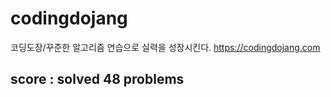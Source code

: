 # codingdojang
코딩도장/꾸준한 알고리즘 연습으로 실력을 성장시킨다.
https://codingdojang.com

## score : solved 48 problems

